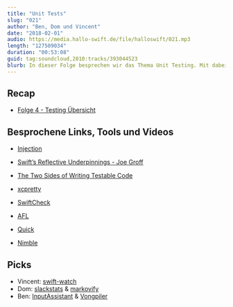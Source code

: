 ```yaml
---
title: "Unit Tests"
slug: "021"
author: "Ben, Dom und Vincent"
date: "2018-02-01"
audio: https://media.hallo-swift.de/file/halloswift/021.mp3
length: "127509034"
duration: "00:53:08"
guid: tag:soundcloud,2010:tracks/393044523
blurb: In dieser Folge besprechen wir das Thema Unit Testing. Mit dabei sind wie immer Ben, Dom und Vincent. Schreibt uns gerne bei Twitter oder in Slack!
---
```


## Recap

- [Folge 4 - Testing Übersicht](http://hallo-swift.de/post/4-testing-uebersicht/)

## Besprochene Links, Tools und Videos

- [Injection](https://github.com/johnno1962/InjectionApp)
- [Swift’s Reflective Underpinnings - Joe Groff](https://www.skilled.io/u/swiftsummit/swift-s-reflective-underpinnings-joe-groff)
- [The Two Sides of Writing Testable Code](https://academy.realm.io/posts/try-swift-brandon-williams-writing-testable-code/)

- [xcpretty](https://github.com/supermarin/xcpretty)
- [SwiftCheck](https://github.com/typelift/SwiftCheck)
- [AFL](http://lcamtuf.coredump.cx/afl/)
- [Quick](https://github.com/Quick/Quick)
- [Nimble](https://github.com/Quick/Nimble)

## Picks
- Vincent: [swift-watch](https://github.com/Swift-Watch/swift-watch)
- Dom: [slackstats](https://github.com/kiliankoe/slackstats) & [markovify](https://github.com/jsvine/markovify)
- Ben: [InputAssistant](https://github.com/IMcD23/InputAssistant) & [Vongpiler](https://github.com/MastersOfDesaster/Vongpiler)
